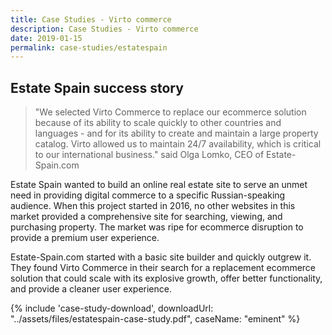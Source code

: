 ```yaml
---
title: Case Studies - Virto commerce
description: Case Studies - Virto commerce
date: 2019-01-15
permalink: case-studies/estatespain
---
```

<div class="case-studies" ng-controller="caseStudyController">
    <div class="header bg-estatespain">
        <div class="bg-container">
            <div class="inner">
                <h2>Estate Spain success story</h2>
            </div>
        </div>
    </div>
    <div class="body responsive">
        <div class="col-w">
            <div class="col __col-70">
                <blockquote>
                    "We selected Virto Commerce to replace our ecommerce solution because of its ability to scale quickly to other countries and languages - and for its ability to create and maintain a large property catalog. Virto allowed us to maintain 24/7 availability, which is critical to our international business." said Olga Lomko, CEO of Estate-Spain.com
                </blockquote>
                <p>
                    Estate Spain wanted to build an online real estate site to serve an unmet need in providing digital commerce to a specific Russian-speaking audience. When this project started in 2016, no other websites in this market provided a comprehensive site for searching, viewing, and purchasing property. The market was ripe for ecommerce disruption to provide a premium user experience.
                </p>
                <p>
                    Estate-Spain.com started with a basic site builder and quickly outgrew it. They found Virto Commerce in their search for a replacement ecommerce solution that could scale with its explosive growth, offer better functionality, and provide a cleaner user experience.
                </p>
            </div>
            <div class="col __col-30">
                {% include 'case-study-download', downloadUrl: "../assets/files/estatespain-case-study.pdf", caseName: "eminent" %}
            </div>
        </div>
    </div>
</div>